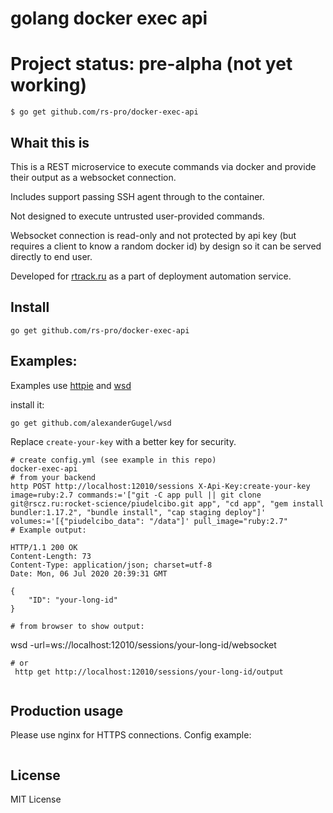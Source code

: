 # golang docker exec api

# Project status: pre-alpha (not yet working)

```
$ go get github.com/rs-pro/docker-exec-api
```

## Whait this is

This is a REST microservice to execute commands via docker and provide their output as a websocket connection.

Includes support passing SSH agent through to the container.

Not designed to execute untrusted user-provided commands.

Websocket connection is read-only and not protected by api key (but requires a client to know a random docker id) by design so it can be served directly to end user.

Developed for [rtrack.ru](https://rtrack.ru) as a part of deployment automation service.

## Install

```
go get github.com/rs-pro/docker-exec-api
```

## Examples:

Examples use [httpie](https://httpie.org/) and [wsd](https://github.com/alexanderGugel/wsd)

install it:
```
go get github.com/alexanderGugel/wsd
```
Replace ```create-your-key``` with a better key for security.

```
# create config.yml (see example in this repo)
docker-exec-api
# from your backend
http POST http://localhost:12010/sessions X-Api-Key:create-your-key image=ruby:2.7 commands:='["git -C app pull || git clone git@rscz.ru:rocket-science/piudelcibo.git app", "cd app", "gem install bundler:1.17.2", "bundle install", "cap staging deploy"]' volumes:='[{"piudelcibo_data": "/data"]' pull_image="ruby:2.7"
# Example output:

HTTP/1.1 200 OK
Content-Length: 73
Content-Type: application/json; charset=utf-8
Date: Mon, 06 Jul 2020 20:39:31 GMT

{
    "ID": "your-long-id"
}

# from browser to show output:

```
wsd -url=ws://localhost:12010/sessions/your-long-id/websocket
```
# or
 http get http://localhost:12010/sessions/your-long-id/output
 
```

## Production usage

Please use nginx for HTTPS connections.
Config example:

```

```

## License

MIT License
